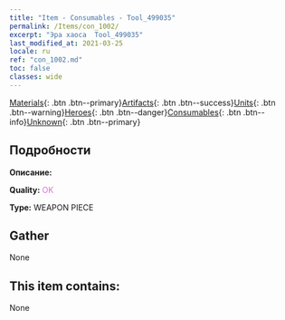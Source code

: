```yaml
---
title: "Item - Consumables - Tool_499035"
permalink: /Items/con_1002/
excerpt: "Эра хаоса  Tool_499035"
last_modified_at: 2021-03-25
locale: ru
ref: "con_1002.md"
toc: false
classes: wide
---
```

 [Materials](/ru/Items/){: .btn .btn--primary}[Artifacts](/ru/Items/Artifacts/){: .btn .btn--success}[Units](/ru/Items/Units/){: .btn .btn--warning}[Heroes](/ru/Items/Heroes/){: .btn .btn--danger}[Consumables](/ru/Items/Consumables/){: .btn .btn--info}[Unknown](/ru/Items/Unknown/){: .btn .btn--primary}

## Подробности
 **Описание:** 

 **Quality:** <span style="color: #DA70D6">OK</span>

 **Type:** WEAPON PIECE

## Gather

  None

## This item contains:

  None

